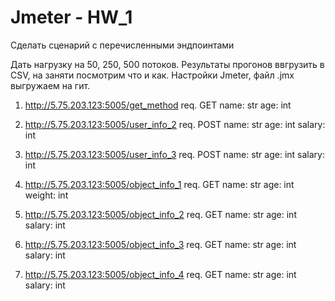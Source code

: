 # Jmeter - HW_1
Сделать сценарий с перечисленными эндпоинтами

Дать нагрузку на 50, 250, 500 потоков.
Результаты прогонов ввгрузить в CSV, на заняти посмотрим что и как.
Настройки Jmeter, файл .jmx выгружаем на гит.

1) http://5.75.203.123:5005/get_method
req.
GET
name: str
age: int


2) http://5.75.203.123:5005/user_info_2
req.
POST
name: str
age: int
salary: int


3) http://5.75.203.123:5005/user_info_3
req.
POST
name: str
age: int
salary: int

4) http://5.75.203.123:5005/object_info_1
req.
GET
name: str
age: int
weight: int

5) http://5.75.203.123:5005/object_info_2
req.
GET
name: str
age: int
salary: int

6) http://5.75.203.123:5005/object_info_3
req.
GET
name: str
age: int
salary: int

7) http://5.75.203.123:5005/object_info_4
req.
GET
name: str
age: int
salary: int
